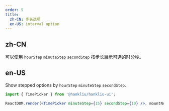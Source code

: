 ```yaml
---
order: 5
title:
  zh-CN: 步长选项
  en-US: interval option
---
```


## zh-CN

可以使用 `hourStep` `minuteStep` `secondStep` 按步长展示可选的时分秒。

## en-US

Show stepped options by `hourStep` `minuteStep` `secondStep`.

```jsx
import { TimePicker } from '@hankliu/hankliu-ui';

ReactDOM.render(<TimePicker minuteStep={15} secondStep={10} />, mountNode);
```
